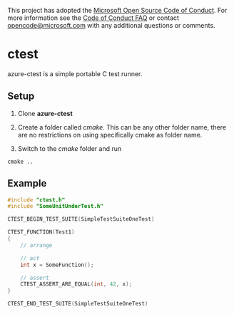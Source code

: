 This project has adopted the [Microsoft Open Source Code of Conduct](https://opensource.microsoft.com/codeofconduct/). For more information see the [Code of Conduct FAQ](https://opensource.microsoft.com/codeofconduct/faq/) or contact [opencode@microsoft.com](mailto:opencode@microsoft.com) with any additional questions or comments.

# ctest

azure-ctest is a simple portable C test runner.

## Setup

1. Clone **azure-ctest**

2. Create a folder called *cmake*. This can be any other folder name, there are no restrictions on using specifically cmake as folder name.

3. Switch to the *cmake* folder and run
```
cmake ..
```

## Example

```c
#include "ctest.h"
#include "SomeUnitUnderTest.h"

CTEST_BEGIN_TEST_SUITE(SimpleTestSuiteOneTest)

CTEST_FUNCTION(Test1)
{
    // arrange

    // act
    int x = SomeFunction();

    // assert
    CTEST_ASSERT_ARE_EQUAL(int, 42, x);
}

CTEST_END_TEST_SUITE(SimpleTestSuiteOneTest)
```
